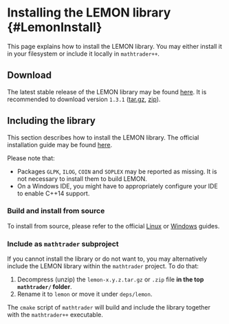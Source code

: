 # Installing the LEMON library	{#LemonInstall}

This page explains how to install the LEMON library.
You may either install it in your filesystem or include it locally in ``mathtrader++``.

## Download

The latest stable release of the LEMON library may be found [here](http://lemon.cs.elte.hu/trac/lemon/wiki/Downloads).
It is recommended to download version ``1.3.1``
([tar.gz](http://lemon.cs.elte.hu/pub/sources/lemon-1.3.1.tar.gz),
[zip](http://lemon.cs.elte.hu/pub/sources/lemon-1.3.1.zip)).

## Including the library

This section describes how to install the LEMON library.
The official installation guide may be found [here](http://lemon.cs.elte.hu/trac/lemon/wiki/InstallGuide).

Please note that:

  * Packages ``GLPK``, ``ILOG``, ``COIN`` and ``SOPLEX`` may be reported
  as missing. It is not necessary to install them to build LEMON.
  * On a Windows IDE, you might have to appropriately configure your IDE to enable C++14 support.

### Build and install from source

To install from source, please refer to the official [Linux](http://lemon.cs.elte.hu/trac/lemon/wiki/InstallLinux)
or [Windows](http://lemon.cs.elte.hu/trac/lemon/wiki/InstallCmake) guides.

### Include as ``mathtrader`` subproject

If you cannot install the library or do not want to, you may alternatively
include the LEMON library within the ``mathtrader`` project.
To do that:

1. Decompress (unzip) the ``lemon-x.y.z.tar.gz`` or ``.zip`` file **in the top ``mathtrader/`` folder**.
2. Rename it to ``lemon`` or move it under ``deps/lemon``.

The ``cmake`` script of ``mathtrader`` will build and include the library together with the ``mathtrader++`` executable.
